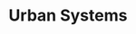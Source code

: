 ---
title: Urban Systems
description: 
bg_image: "/images/corporaterelations/sponsors/UrbanSystems.png"
logo: "/images/corporaterelations/sponsors/UrbanSystems.png"
layout: career-fair-company
subtitle: 
social:
  website: 'https://urbansystems.ca/'
draft: true
---